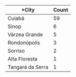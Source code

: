|+City | Count |
|------------ | -----------|
| Cuiabá | 59 |
| Sinop | 6 |
| Várzea Grande | 5 |
| Rondonópolis | 3 |
| Sorriso | 2 |
| Alta Floresta | 1 |
| Tangará da Serra | 1 |
